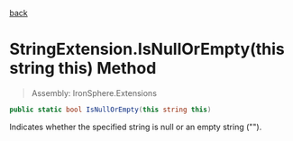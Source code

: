 ﻿

[back](/IronSphere.Extensions/types/StringExtension)

# StringExtension.IsNullOrEmpty(this string this) Method

> Assembly: IronSphere.Extensions

```csharp
public static bool IsNullOrEmpty(this string this)
```

Indicates whether the specified string is null or an empty string (&quot;&quot;).

 